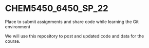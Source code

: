 # CHEM5450_6450_SP_22
Place to submit assignments and share code while learning the Git environment

We will use this repository to post and updated code and data for the course.
